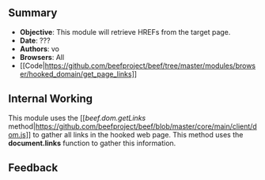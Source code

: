 ## Summary
* **Objective**: This module will retrieve HREFs from the target page.
* **Date**: ???
* **Authors**: vo
* **Browsers**: All
* [[Code|https://github.com/beefproject/beef/tree/master/modules/browser/hooked_domain/get_page_links]]

## Internal Working

This module uses the [[_beef.dom.getLinks_ method|https://github.com/beefproject/beef/blob/master/core/main/client/dom.js]] to gather all links in the hooked  web page. This method uses the **document.links** function to gather this information.

## Feedback